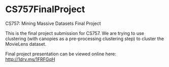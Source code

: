 # CS757FinalProject
CS757: Mining Massive Datasets Final Project


This is the final project submission for CS757. We are trying to use clustering (with canopies as a pre-processing clustering step) to cluster the MovieLens dataset.

Final project presentation can be viewed online here:
http://1drv.ms/1FRFGqH







